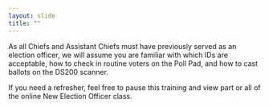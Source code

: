 ```yaml
---
layout: slide
title: ""
---
```


As all Chiefs and Assistant Chiefs must have previously served as an election officer, we will assume you are familiar with which IDs are acceptable, how to check in routine voters on the Poll Pad, and how to cast ballots on the DS200 scanner.

If you need a refresher, feel free to pause this training and view part or all of the online New Election Officer class.